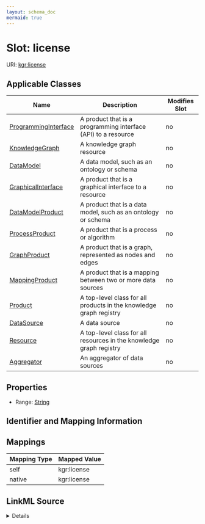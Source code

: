 ```yaml
---
layout: schema_doc
mermaid: true
---
```




# Slot: license



URI: [kgr:license](https://w3id.org/bridge2ai/data-sheets-schema/license)



<!-- no inheritance hierarchy -->





## Applicable Classes

| Name | Description | Modifies Slot |
| --- | --- | --- |
| [ProgrammingInterface](ProgrammingInterface.html) | A product that is a programming interface (API) to a resource |  no  |
| [KnowledgeGraph](KnowledgeGraph.html) | A knowledge graph resource |  no  |
| [DataModel](DataModel.html) | A data model, such as an ontology or schema |  no  |
| [GraphicalInterface](GraphicalInterface.html) | A product that is a graphical interface to a resource |  no  |
| [DataModelProduct](DataModelProduct.html) | A product that is a data model, such as an ontology or schema |  no  |
| [ProcessProduct](ProcessProduct.html) | A product that is a process or algorithm |  no  |
| [GraphProduct](GraphProduct.html) | A product that is a graph, represented as nodes and edges |  no  |
| [MappingProduct](MappingProduct.html) | A product that is a mapping between two or more data sources |  no  |
| [Product](Product.html) | A top-level class for all products in the knowledge graph registry |  no  |
| [DataSource](DataSource.html) | A data source |  no  |
| [Resource](Resource.html) | A top-level class for all resources in the knowledge graph registry |  no  |
| [Aggregator](Aggregator.html) | An aggregator of data sources |  no  |







## Properties

* Range: [String](String.html)





## Identifier and Mapping Information








## Mappings

| Mapping Type | Mapped Value |
| ---  | ---  |
| self | kgr:license |
| native | kgr:license |




## LinkML Source

<details>
```yaml
name: license
alias: license
domain_of:
- Resource
- Product
range: string

```
</details>
